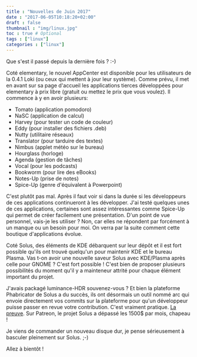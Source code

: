 ```yaml
---
title : "Nouvelles de Juin 2017"
date : "2017-06-05T10:18:20+02:00"
draft : false
thumbnail : "img/linux.jpg"
toc : true # Optional
tags : ["linux"]
categories : ["linux"]
---
```


Que s'est il passé depuis la dernière fois ? :-)

Coté elementary, le nouvel AppCenter est disponible pour les utilisateurs de la 0.4.1 Loki (ou ceux qui mettent à jour leur système). Comme prévu, il met en avant sur sa page d'accueil les applications tierces développées pour elementary à prix libre (gratuit ou mettez le prix que vous voulez). Il commence à y en avoir plusieurs:

- Tomato (application pomodoro)
- NaSC (application de calcul)
- Harvey (pour tester un code de couleur)
- Eddy (pour installer des fichiers .deb)
- Nutty (utilitaire réseaux)
- Translator (pour tarduire des textes)
- Nimbus (applet météo sur le bureau)
- Hourglass (horloge)
- Agenda (gestion de tâches)
- Vocal (pour les podcasts)
- Bookworm (pour lire des eBooks)
- Notes-Up (prise de notes)
- Spice-Up (genre d'équivalent à Powerpoint)

C'est plutôt pas mal. Après il faut voir si dans la durée si les développeurs de ces applications continueront à les développer. J'ai testé quelques unes de ces applications, certaines sont assez intéressantes comme Spice-Up qui permet de créer facilement une présentation. D'un point de vue personnel, vais-je les utiliser ? Non, car elles ne répondent par forcément à un manque ou un besoin pour moi. On verra par la suite comment cette boutique d'applications évolue.

Coté Solus, des éléments de KDE débarquent sur leur dépôt et il est fort possible qu'ils ont trouvé quelqu'un pour maintenir KDE et le bureau Plasma. Vas t-on avoir une nouvelle saveur Solus avec KDE/Plasma après celle pour GNOME ? C'est fort possible ! C'est bien de proposer plusieurs possibilités du moment qu'il y a mainteneur attrité pour chaque élément important du projet.

J'avais packagé luminance-HDR souvenez-vous ? Et bien la plateforme Phabricator de Solus a du succès, ils ont désormais un outil nommé arc qui envoie directement vos commits sur la plateforme pour qu'un développeur puisse passer en revue votre contribution. C'est vraiment pratique. [La preuve](https://dev.solus-project.com/source/luminance-hdr/). Sur Patreon, le projet Solus a dépassé les 1500$ par mois, chapeau !

Je viens de commander un nouveau disque dur, je pense sérieusement à basculer pleinement sur Solus. ;-)

Allez à bientôt !
